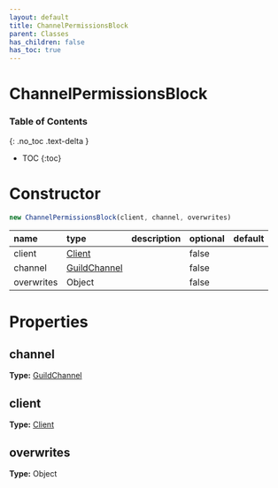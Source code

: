 ```yaml
---
layout: default
title: ChannelPermissionsBlock
parent: Classes
has_children: false
has_toc: true
---
```


# ChannelPermissionsBlock
### Table of Contents
{: .no_toc .text-delta }

- TOC
{:toc}
# Constructor
```js
new ChannelPermissionsBlock(client, channel, overwrites)
```

| name | type | description | optional | default |
|:-----|:-----|:------------|:---------|:--------|
| client | [Client](/classes/Client) |  | false |  |
| channel | [GuildChannel](/classes/GuildChannel) |  | false |  |
| overwrites | Object |  | false |  |

# Properties
## channel
**Type:** [GuildChannel](/classes/GuildChannel)

## client
**Type:** [Client](/classes/Client)

## overwrites
**Type:** Object

